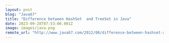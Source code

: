 ```yaml
---
layout: post
blog: "Java67"
title: "Difference between HashSet  and TreeSet in Java"
date: 2023-09-28T07:53:00.001Z
image: images/java.png
remote_url: "http://www.java67.com/2012/08/difference-between-hashset-and-treeset-java.html"
---
```


